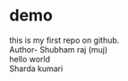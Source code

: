 # demo
this is my first repo on github.
<br>
Author- Shubham raj (muj)
<br>
hello world
<br>
Sharda kumari